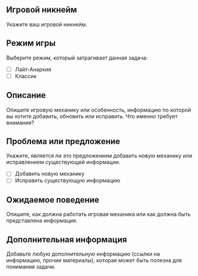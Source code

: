 <!--
Шаблон задачи

Пожалуйста, заполните следующую информацию при создании новой задачи.
-->

## Игровой никнейм

Укажите ваш игровой никнейм.

<!-- Введите информацию здесь, убрав стрелки по бокам -->

## Режим игры

Выберите режим, который затрагивает данная задача:

<!-- Поставьте букву X (икс) в скобках, напротив нужного режима -->

- [ ] Лайт-Анархия
- [ ] Классик

## Описание

Опишите игровую механику или особенность, информацию по которой вы хотите добавить, обновить или исправить. Что именно требует внимания?

<!-- Введите информацию здесь, убрав стрелки по бокам -->

## Проблема или предложение

Укажите, является ли это предложением добавить новую механику или исправлением существующей информации.

<!-- Поставьте букву X (икс) в скобках, напротив пункта, с которым вы согласны -->

- [ ] Добавить новую механику
- [ ] Исправить существующую информацию

## Ожидаемое поведение

Опишите, как должна работать игровая механика или как должна быть представлена информация.

<!-- Введите информацию здесь, убрав стрелки по бокам -->

## Дополнительная информация

Добавьте любую дополнительную информацию (ссылки на информацию, прочие материалы), которая может быть полезна для понимания задачи.

<!-- Введите информацию здесь, убрав стрелки по бокам -->
